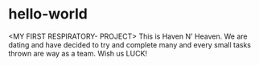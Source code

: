 # hello-world
&lt;MY FIRST RESPIRATORY- PROJECT>
This is Haven N' Heaven. We are dating and have decided to try and complete many and every small tasks thrown are way as a team. Wish us LUCK!
